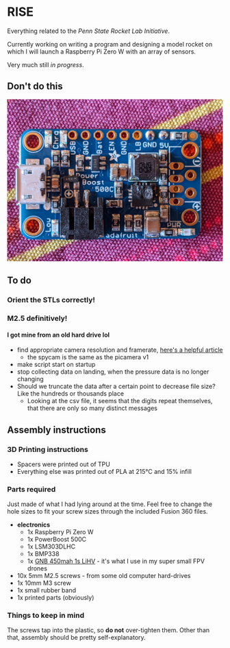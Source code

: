 # RISE

Everything related to the *Penn State Rocket Lab Initiative*.

Currently working on writing a program and designing a model rocket on which I will launch a Raspberry Pi Zero W with an array of sensors.

Very much still *in progress*.

## Don't do this

![ShortedPowerBoost](/resources/ShortedPowerBoost.jpeg)

## To do

### Orient the STLs correctly!
### M2.5 definitively!
#### I got mine from an old hard drive lol

- find appropriate camera resolution and framerate, [here's a helpful article](https://picamera.readthedocs.io/en/release-1.10/fov.html)
  - the spycam is the same as the picamera v1
- make script start on startup
- stop collecting data on landing, when the pressure data is no longer changing
- Should we truncate the data after a certain point to decrease file size? Like the hundreds or thousands place
  - Looking at the csv file, it seems that the digits repeat themselves, that there are only so many distinct messages

## Assembly instructions

### 3D Printing instructions
- Spacers were printed out of TPU
- Everything else was printed out of PLA at 215°C and 15% infill

### Parts required
Just made of what I had lying around at the time. Feel free to change the hole sizes to fit your screw sizes through the included Fusion 360 files.
- **electronics**
  - 1x Raspberry Pi Zero W
  - 1x PowerBoost 500C
  - 1x LSM303DLHC
  - 1x BMP338
  - 1x [GNB 450mah 1s LiHV](https://www.amazon.com/PowerWhoop-Connector-Tinyhawk-Brushless-Inductrix/dp/B078Y3Y4ZZ/ref=sr_1_9?dchild=1&keywords=450mah+1s&qid=1617315333&sr=8-9) - it's what I use in my super small FPV drones
- 10x 5mm M2.5 screws - from some old computer hard-drives
- 1x 10mm M3 screw
- 1x small rubber band
- 1x printed parts (obviously)

### Things to keep in mind
The screws tap into the plastic, so **do not** over-tighten them. Other than that, assembly should be pretty self-explanatory.
